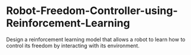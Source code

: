 # Robot-Freedom-Controller-using-Reinforcement-Learning
Design a reinforcement learning model that allows a robot to learn how to control its freedom by interacting with its environment.
